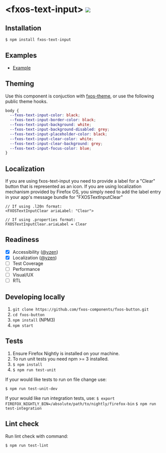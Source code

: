 # &lt;fxos-text-input&gt; [![](https://travis-ci.org/fxos-components/fxos-text-input.svg)](https://travis-ci.org/fxos-components/fxos-text-input)

## Installation

```bash
$ npm install fxos-text-input
```

## Examples

- [Example](http://fxos-components.github.io/fxos-text-input/)

## Theming

Use this component is conjuction with [fxos-theme](fxos-components/fxos-theme), or use the following public theme hooks.

```css
body {
  --fxos-text-input-color: black;
  --fxos-text-input-border-color: black;
  --fxos-text-input-background: white;
  --fxos-text-input-background-disabled: grey;
  --fxos-text-input-placeholder-color: black;
  --fxos-text-input-clear-color: white;
  --fxos-text-input-clear-background: grey;
  --fxos-text-input-focus-color: blue;
}
```

## Localization

If you are using fxos-text-input you need to provide a label for a "Clear" button that is represented as
an icon. If you are using localization mechanism provided by Firefox OS, you simply need to add the
label entry in your app's message bundle for "FXOSTextInputClear"

```
// If using .l20n format:
<FXOSTextInputClear ariaLabel: "Clear">
```

```
// If using .properties format:
FXOSTextInputClear.ariaLabel = Clear
```

## Readiness

- [x] Accessibility ([@yzen](https://github.com/yzen))
- [x] Localization ([@yzen](https://github.com/yzen))
- [ ] Test Coverage
- [ ] Performance
- [ ] Visual/UX
- [ ] RTL

## Developing locally

1. `git clone https://github.com/fxos-components/fxos-button.git`
2. `cd fxos-button`
3. `npm install` (NPM3)
4. `npm start`

## Tests

1. Ensure Firefox Nightly is installed on your machine.
2. To run unit tests you need npm >= 3 installed.
3. `$ npm install`
4. `$ npm run test-unit`

If your would like tests to run on file change use:

`$ npm run test-unit-dev`

If your would like run integration tests, use:
`$ export FIREFOX_NIGHTLY_BIN=/absolute/path/to/nightly/firefox-bin`
`$ npm run test-integration`

## Lint check

Run lint check with command:

`$ npm run test-lint`
